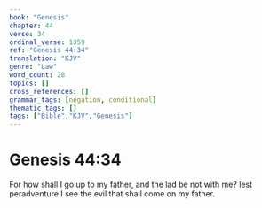 ```yaml
---
book: "Genesis"
chapter: 44
verse: 34
ordinal_verse: 1359
ref: "Genesis 44:34"
translation: "KJV"
genre: "Law"
word_count: 28
topics: []
cross_references: []
grammar_tags: [negation, conditional]
thematic_tags: []
tags: ["Bible","KJV","Genesis"]
---
```


# Genesis 44:34

For how shall I go up to my father, and the lad be not with me? lest peradventure I see the evil that shall come on my father.
